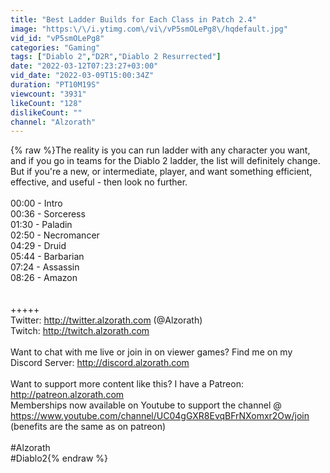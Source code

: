 ```yaml
---
title: "Best Ladder Builds for Each Class in Patch 2.4"
image: "https:\/\/i.ytimg.com\/vi\/vP5smOLePg8\/hqdefault.jpg"
vid_id: "vP5smOLePg8"
categories: "Gaming"
tags: ["Diablo 2","D2R","Diablo 2 Resurrected"]
date: "2022-03-12T07:23:27+03:00"
vid_date: "2022-03-09T15:00:34Z"
duration: "PT10M19S"
viewcount: "3931"
likeCount: "128"
dislikeCount: ""
channel: "Alzorath"
---
```

{% raw %}The reality is you can run ladder with any character you want, and if you go in teams for the Diablo 2 ladder, the list will definitely change. But if you're a new, or intermediate, player, and want something efficient, effective, and useful - then look no further.<br /><br />00:00 - Intro<br />00:36 - Sorceress<br />01:30 - Paladin<br />02:50 - Necromancer<br />04:29 - Druid<br />05:44 - Barbarian<br />07:24 - Assassin<br />08:26 - Amazon<br /><br /><br />+++++<br />Twitter: <a rel="nofollow" target="blank" href="http://twitter.alzorath.com">http://twitter.alzorath.com</a> (@Alzorath)<br />Twitch: <a rel="nofollow" target="blank" href="http://twitch.alzorath.com">http://twitch.alzorath.com</a><br /><br />Want to chat with me live or join in on viewer games? Find me on my Discord Server: <a rel="nofollow" target="blank" href="http://discord.alzorath.com">http://discord.alzorath.com</a><br /><br />Want to support more content like this? I have a Patreon: <a rel="nofollow" target="blank" href="http://patreon.alzorath.com">http://patreon.alzorath.com</a><br />Memberships now available on Youtube to support the channel @ <a rel="nofollow" target="blank" href="https://www.youtube.com/channel/UC04gGXR8EvqBFrNXomxr2Ow/join">https://www.youtube.com/channel/UC04gGXR8EvqBFrNXomxr2Ow/join</a> (benefits are the same as on patreon)<br /><br />#Alzorath<br />#Diablo2{% endraw %}
